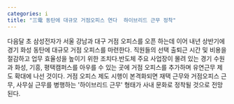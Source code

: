 ```yaml
---
categories: i
title: "三電 동탄에 대규모 거점오피스 연다  하이브리드 근무 정착"
---
```

다음달 초 삼성전자가 서울 강남과 대구 거점 오피스를 오픈 하는데 이어 내년 상반기에 경기 화성 동탄에 대규모 거점 오피스를 마련한다. 직원들의 선택 출퇴근 시간 및 비용을 절감하고 업무 효율성을 높이기 위한 조치다.반도체 주요 사업장이 몰려 있는 경기 수원과 화성, 기흥, 평택캠퍼스를 아우를 수 있는 곳에 거점 오피스를 추가하며 유연근무 제도 확대에 나선 것이다. 거점 오피스 제도 시행이 본격화되면 재택 근무와 거점오피스 근무, 사무실 근무를 병행하는 &#39;하이브리드 근무&#39; 형태가 사내 문화로 정착될 것으로 전망된다.